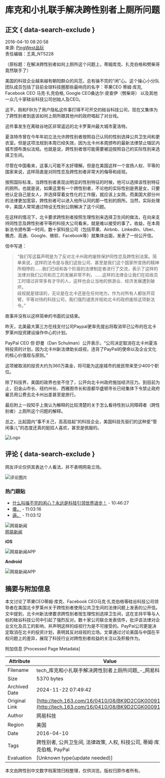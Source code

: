 # 库克和小扎联手解决跨性别者上厕所问题

## 正文 { data-search-exclude }


2016-04-10 08:20:58  
来源: [PingWest品玩](https://www.163.com/special/0077jt/tipoff.html?title=%E5%BA%93%E5%85%8B%E5%92%8C%E5%B0%8F%E6%89%8E%E8%81%94%E6%89%8B%E8%A7%A3%E5%86%B3%E8%B7%A8%E6%80%A7%E5%88%AB%E8%80%85%E4%B8%8A%E5%8E%95%E6%89%80%E9%97%AE%E9%A2%98)  
责任编辑：王真_NT5228

（原标题：在解决跨性别者如何上厕所这个问题上，蒂姆库克、扎克伯格和劈柴哥竟然联手了）

美国的科技企业越来越有朝阳群众的风范，总有操不完的“闲”心。这个操心小分队团队成员包括了目前全球科技圈那些最响亮的名字：苹果CEO 蒂姆·库克, Facebook CEO 马克·扎克伯格, Google CEO桑达尔·皮查伊（劈柴哥） 以及其他一众几十家硅谷科技公司创始人及CEO。

这不，刚和FBI为了用户隐私这件事打得不可开交的硅谷科技公司，现在又集体为了跨性别者到底该如何上厕所跟其他州的政府唱起了对台戏。

这件事发生在离硅谷地区非常遥远的北卡罗莱州最大城市夏洛特。

夏洛特市曾在今年年初立法允许跨性别者按照自己认同的性别选择公共卫生间和更衣室。但是这项法规到本周已经失效，因为北卡州本周颁布的最新法律禁止辖区内城市颁布类似法规。也就是说，跨性别者很可能需要被迫按照自己的实际性别来选择卫生间。

尽管在中国看来，这事儿可能不太好理解。但是在美国这样一个宣扬人权、平等的国家来说，这样简直是对同性恋及跨性别者非常大的侮辱和歧视。

按照国际标准，当跨性别者表现出明显的性别特征的时候，他可以选择该性别特征的厕所。也就是说，如果这里有一个跨性别者，不论他的实际性别是男是女，只要他认定自己是女人，并选择穿着女性化的工作服，就应该上女厕。而美国大部分州的法律更加宽容，跨性别者可以进入他所认同的那一性别的厕所。当然，实际处理中，美国人常常通过特设无性别公厕解决了这个问题。

在这样的情况下，北卡要求跨性别者按照生理性别来选择卫生间的做法，在向来支持同性恋及跨性别者平等的科技大公司看来，就是难以接受的事了。收益，在本周新法令颁布第一时间，数十家科技公司（包括苹果、Airbnb、LinkedIn、Uber、雅虎、高通、Google、微软、Facebook等）就集体出面，发表了一份公开信。

信中写道：

> “我们写这篇声明是为了反对北卡州政府废除保护同性恋及跨性别法案。简单来说，这样的法令是与我们这些公司、甚至是我们这个国家所宣扬的精神所相悖的……我们已经和各个阶层的法律制定者进行了交流，表示了这样的法律对我们公司和员工的发展非常不利，……这样的法律会让我们在招收员工时错过非常多有才华的人，这样也会让当地的旅游业、经济发展遭到破坏。  
> 歧视就是错误的，无论是在北卡还是在任何地方。作为对所有人都张开双臂，平等对待的科技公司，我们强烈谴责并规劝北卡的政府废除这项新法令。”

故事并没有以这样简单的书面抗议结束。

昨天，北美最大第三方在线支付公司Paypal更率先提出将取消早已公布的在北卡罗莱州投资建设操作中心的计划。

PayPal CEO 但·舒曼（Dan Schulman）公开表示，“公司决定取消在北卡州夏洛特投资的计划，因为北卡州新法律助长歧视，违背了PayPal的使命以及企业文化的核心价值观与原则。”

这项被取消的投资大约为360万美金，将可能为这座城市的居民带来至少400个职位。

除了科技界，美国的政界也坐不住了，公开向北卡州政府施加经济压力。到目前为止，旧金山市长、纽约州长、西雅图市长和首都华盛顿市长已经集体下令禁止政府雇员用公费去北卡州出差甚至是旅行。

最后附上一段知乎上我认为解释的比较清楚的关于怎么看待性别认同障碍者（跨性别者）上厕所这个问题的解释。

总之，比起国内“事不关己，高高挂起”的科技企业，美国科技先驱们的这种爱“管闲事儿”的态度还真的挺招人喜欢，甚至是佩服的。

![Logo](https://static.ws.126.net/163/f2e/product/post_nodejs/static/logo.png)

## 评论 { data-search-exclude }

网友评论仅供其表达个人看法，并不表明网易立场。

![评论图片](https://cms-bucket.nosdn.127.net/2018/08/13/078ea9f65d954410b62a52ac773875a1.jpeg)

### 热门跟贴

- [什么叫操不完的闲心？永远是科技引领世界进步！](https://comment.tie.163.com/BK9D2CGK000915BD.html) - 10:46:27 
- [傻。](https://comment.tie.163.com/BK9D2CGK000915BD.html) - 11:03:16 
- [逼。](https://comment.tie.163.com/BK9D2CGK000915BD.html) - 11:03:12 

![网易新闻](https://static.ws.126.net/163/f2e/common/share-icon.png)  
[网易新闻](http://www.163.com/newsapp/#f=163post) 

**iOS**

![网易新闻APP](https://static.ws.126.net/163/f2e/product/post2020_cms/static/images/topapp.e9278d4.png)

**Android**

![网易新闻APP](https://static.ws.126.net/163/f2e/product/post2020_cms/static/images/topapp.e9278d4.png)

## 摘要与附加信息

<!-- tcd_abstract -->
本文讨论了苹果CEO蒂姆·库克、Facebook CEO马克·扎克伯格等硅谷科技公司领导者在美国北卡罗莱州关于跨性别者使用公共卫生间的法律问题上发表的公开信。文中提到，北卡州新法律要求跨性别者按生理性别选择卫生间，这在支持平等与人权的硅谷科技公司中引起了强烈反对。数十家公司联合发表信件，批评该法律对企业文化及员工的影响，并声明这样的歧视行为是不可接受的。PayPal公司更是决定取消在北卡的投资计划，表明其反对歧视的立场。文章通过讨论美国与中国在平权问题上的差异，展现了科技行业对跨性别者权益的关注以及积极作为。
<!-- tcd_abstract_end -->

附加信息 [Processed Page Metadata]

| Attribute       | Value                                  |
|-----------------|----------------------------------------|
| Filename        | tech_库克和小扎联手解决跨性别者上厕所问题_-_网易科技.md                             |
| Size            | 5370 bytes                           |
| Archived Date   | 2024-11-22 07:49:42                             |
| Original Link   | [http://tech.163.com/16/0410/08/BK9D2CGK000915BD.html](http://tech.163.com/16/0410/08/BK9D2CGK000915BD.html)                       |
| Author          | 网易科技                               |
| Region          | 美国                               |
| Date            | 2016-04-10                                 |
| Tags            | 跨性别者, 公共卫生间, 法律政策, 人权, 科技公司, 蒂姆·库克, 马克·扎克伯格, PayPal                                 |
| Evaluation            | [Unknown type(update needed)]                                 |
<!-- tcd_table_end -->

本文由跨性别中文数字档案馆归档整理，仅供浏览。版权归原作者所有。
